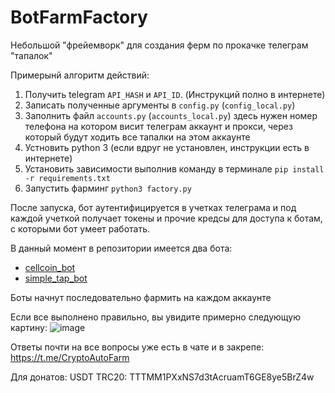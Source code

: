 # BotFarmFactory
Небольшой "фрейемворк" для создания ферм по прокачке телеграм "тапалок"

Примерынй алгоритм действий:
1. Получить telegram `API_HASH` и `API_ID`. (Инструкций полно в интернете)
2. Записать полученные аргументы в `config.py` (`config_local.py`)
3. Заполнить файл `accounts.py` (`accounts_local.py`) здесь нужен номер телефона на котором висит телеграм аккаунт и прокси, через который будут ходить все тапалки на этом аккаунте
4. Устновить python 3 (если вдруг не установлен, инструкции есть в интернете)
5. Установить зависимости выполнив команду в терминале `pip install -r requirements.txt`
6. Запустить фарминг `python3 factory.py`

После запуска, бот аутентифицируется в учетках телеграма и под каждой учеткой получает токены и прочие кредсы для доступа к ботам, с которыми бот умеет работать.

В данный момент в репозитории имеется два бота:

- [cellcoin_bot](https://t.me/cellcoin_bot?start=102796269)
- [simple_tap_bot](https://t.me/Simple_Tap_Bot?start=1718085881160)

Боты начнут последовательно фармить на каждом аккаунте

Если все выполнено правильно, вы увидите примерно следующую картину:
![image](https://github.com/TotalAwesome/BotFarmFactory/assets/39047158/a0e77b95-5ae1-4f64-b68d-cb904c0866b7)

Ответы почти на все вопросы уже есть в чате и в закрепе: https://t.me/CryptoAutoFarm

Для донатов: USDT TRC20: TTTMM1PXxNS7d3tAcruamT6GE8ye5BrZ4w
